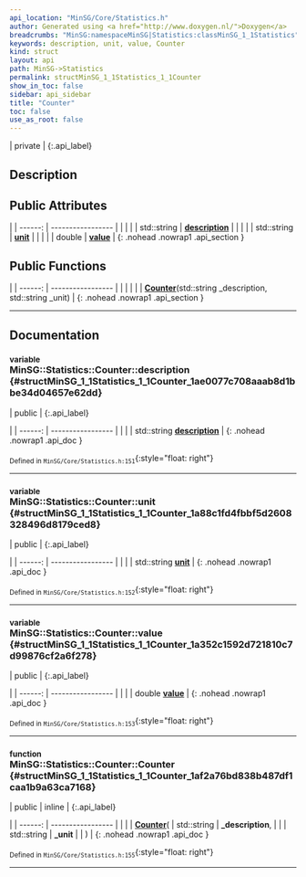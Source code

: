 ```yaml
---
api_location: "MinSG/Core/Statistics.h"
author: Generated using <a href="http://www.doxygen.nl/">Doxygen</a>
breadcrumbs: "MinSG:namespaceMinSG|Statistics:classMinSG_1_1Statistics"
keywords: description, unit, value, Counter
kind: struct
layout: api
path: MinSG->Statistics
permalink: structMinSG_1_1Statistics_1_1Counter
show_in_toc: false
sidebar: api_sidebar
title: "Counter"
toc: false
use_as_root: false
---
```


| private |
{:.api_label}

## Description





## Public Attributes

|
| ------: | ----------------- |
|  | |
| std::string | **[description](#structMinSG_1_1Statistics_1_1Counter_1ae0077c708aaab8d1bbe34d04657e62dd)**  |
|  | |
| std::string | **[unit](#structMinSG_1_1Statistics_1_1Counter_1a88c1fd4fbbf5d2608328496d8179ced8)**  |
|  | |
| double | **[value](#structMinSG_1_1Statistics_1_1Counter_1a352c1592d721810c7d99876cf2a6f278)**  |
{: .nohead .nowrap1 .api_section }


## Public Functions

|
| ------: | ----------------- |
|  | |
|  | **[Counter](#structMinSG_1_1Statistics_1_1Counter_1af2a76bd838b487df1caa1b9a63ca7168)**(std::string _description, std::string _unit) |
{: .nohead .nowrap1 .api_section }


-------------------------------------------------------------------

## Documentation

### <small>variable</small><br/> MinSG::Statistics::Counter::description {#structMinSG_1_1Statistics_1_1Counter_1ae0077c708aaab8d1bbe34d04657e62dd}

| public |
{:.api_label}

|
| ------: | ----------------- |
|  |
| std::string **[description](#structMinSG_1_1Statistics_1_1Counter_1ae0077c708aaab8d1bbe34d04657e62dd)**  |
{: .nohead .nowrap1 .api_doc }





<sub>Defined in `MinSG/Core/Statistics.h:151`</sub>{:style="float: right"}

-------------------------------------------------------------------

### <small>variable</small><br/> MinSG::Statistics::Counter::unit {#structMinSG_1_1Statistics_1_1Counter_1a88c1fd4fbbf5d2608328496d8179ced8}

| public |
{:.api_label}

|
| ------: | ----------------- |
|  |
| std::string **[unit](#structMinSG_1_1Statistics_1_1Counter_1a88c1fd4fbbf5d2608328496d8179ced8)**  |
{: .nohead .nowrap1 .api_doc }





<sub>Defined in `MinSG/Core/Statistics.h:152`</sub>{:style="float: right"}

-------------------------------------------------------------------

### <small>variable</small><br/> MinSG::Statistics::Counter::value {#structMinSG_1_1Statistics_1_1Counter_1a352c1592d721810c7d99876cf2a6f278}

| public |
{:.api_label}

|
| ------: | ----------------- |
|  |
| double **[value](#structMinSG_1_1Statistics_1_1Counter_1a352c1592d721810c7d99876cf2a6f278)**  |
{: .nohead .nowrap1 .api_doc }





<sub>Defined in `MinSG/Core/Statistics.h:153`</sub>{:style="float: right"}

-------------------------------------------------------------------

### <small>function</small><br/> MinSG::Statistics::Counter::Counter {#structMinSG_1_1Statistics_1_1Counter_1af2a76bd838b487df1caa1b9a63ca7168}

| public | inline |
{:.api_label}

|
| ------: | ----------------- |
|  |
|  **[Counter](#structMinSG_1_1Statistics_1_1Counter_1af2a76bd838b487df1caa1b9a63ca7168)**( | std::string | **_description**, |
| | std::string | **_unit** |
|   ) |
{: .nohead .nowrap1 .api_doc }





<sub>Defined in `MinSG/Core/Statistics.h:155`</sub>{:style="float: right"}

-------------------------------------------------------------------

